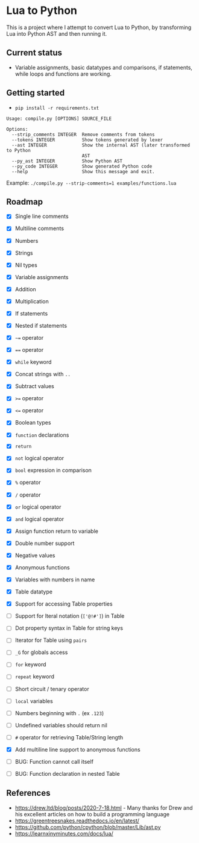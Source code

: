 # Lua to Python

This is a project where I attempt to convert Lua to Python, by transforming Lua into Python AST and then running it.


## Current status
- Variable assignments, basic datatypes and comparisons, if statements, while loops and functions are working.


## Getting started

- `pip install -r requirements.txt`

```
Usage: compile.py [OPTIONS] SOURCE_FILE

Options:
  --strip_comments INTEGER  Remove comments from tokens
  --tokens INTEGER          Show tokens generated by lexer
  --ast INTEGER             Show the internal AST (later transformed to Python
                            AST
  --py_ast INTEGER          Show Python AST
  --py_code INTEGER         Show generated Python code
  --help                    Show this message and exit.
```

Example: `./compile.py --strip-comments=1 examples/functions.lua`


## Roadmap
- [x] Single line comments
- [x] Multiline comments
- [x] Numbers
- [x] Strings
- [x] Nil types
- [x] Variable assignments
- [x] Addition
- [x] Multiplication
- [x] If statements
- [x] Nested if statements
- [x] `~=`  operator
- [x] `==`  operator
- [x] `while` keyword
- [x] Concat strings with `..`
- [x] Subtract values
- [x] `>=` operator
- [x] `<=` operator
- [x] Boolean types
- [x] `function` declarations
- [x] `return`
- [x] `not` logical operator
- [x] `bool` expression in comparison
- [x] `%` operator
- [x] `/` operator
- [x] `or` logical operator
- [x] `and` logical operator
- [x] Assign function return to variable
- [x] Double number support
- [x] Negative values
- [x] Anonymous functions
- [x] Variables with numbers in name
- [x] Table datatype
- [x] Support for accessing Table properties
- [ ] Support for lteral notation (`['@!#']`) in Table
- [ ] Dot property syntax in Table for string keys
- [ ] Iterator for Table using `pairs`
- [ ] `_G` for globals access
- [ ] `for` keyword
- [ ] `repeat` keyword
- [ ] Short circuit / tenary operator
- [ ] `local` variables
- [ ] Numbers beginning with `.` (ex `.123`)
- [ ] Undefined variables should return nil
- [ ] `#` operator for retrieving Table/String length
- [x] Add multiline line support to anonymous functions
- [ ] BUG: Function cannot call itself
- [ ] BUG: Function declaration in nested Table


## References
- https://drew.ltd/blog/posts/2020-7-18.html - Many thanks for Drew and his excellent articles on how to build a programming language
- https://greentreesnakes.readthedocs.io/en/latest/
- https://github.com/python/cpython/blob/master/Lib/ast.py
- https://learnxinyminutes.com/docs/lua/
